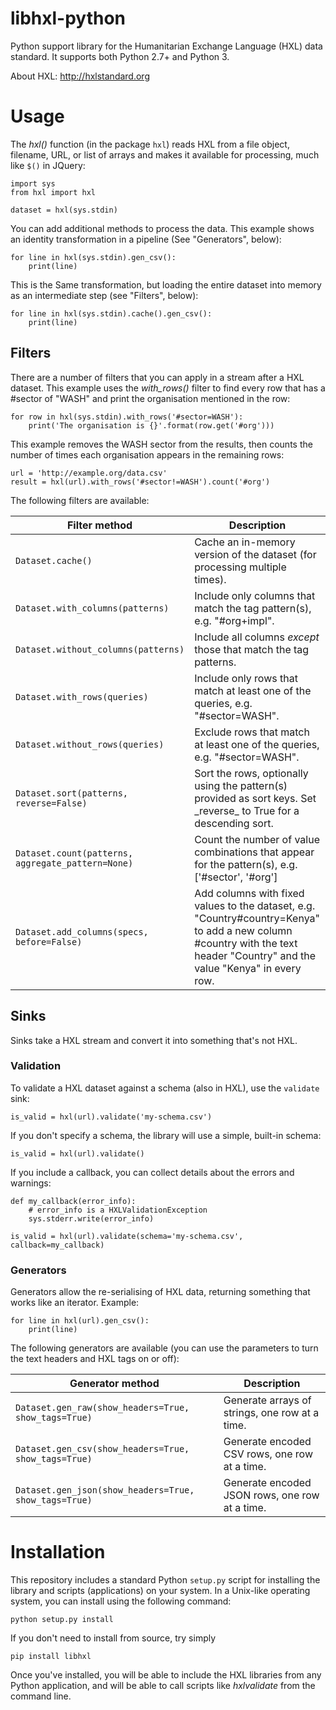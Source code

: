 libhxl-python
=============

Python support library for the Humanitarian Exchange Language (HXL)
data standard.  It supports both Python 2.7+ and Python 3.

About HXL: http://hxlstandard.org


# Usage

The _hxl()_ function (in the package ``hxl``) reads HXL from a file
object, filename, URL, or list of arrays and makes it available for
processing, much like ``$()`` in JQuery:

```
import sys
from hxl import hxl

dataset = hxl(sys.stdin)
```

You can add additional methods to process the data.  This example
shows an identity transformation in a pipeline (See "Generators",
below):

```
for line in hxl(sys.stdin).gen_csv():
    print(line)
```

This is the Same transformation, but loading the entire dataset into
memory as an intermediate step (see "Filters", below):

```
for line in hxl(sys.stdin).cache().gen_csv():
    print(line)
```


## Filters

There are a number of filters that you can apply in a stream after a
HXL dataset.  This example uses the _with_rows()_ filter to find every
row that has a #sector of "WASH" and print the organisation mentioned
in the row:

```
for row in hxl(sys.stdin).with_rows('#sector=WASH'):
    print('The organisation is {}'.format(row.get('#org')))
```

This example removes the WASH sector from the results, then counts the
number of times each organisation appears in the remaining rows:

```
url = 'http://example.org/data.csv'
result = hxl(url).with_rows('#sector!=WASH').count('#org')
```

The following filters are available:

<table>
  <thead>
    <th>Filter method</th>
    <th>Description</th>
  </thead>
  <tbody>
    <tr>
      <td><code>Dataset.cache()</code></td>
      <td>Cache an in-memory version of the dataset (for processing multiple times).</td>
    </tr>
    <tr>
      <td><code>Dataset.with_columns(patterns)</code></td>
      <td>Include only columns that match the tag pattern(s), e.g. "#org+impl".</td>
    </tr>
    <tr>
      <td><code>Dataset.without_columns(patterns)</code></td>
      <td>Include all columns <em>except</em> those that match the tag patterns.</td>
    </tr>
    <tr>
      <td><code>Dataset.with_rows(queries)</code></td>
      <td>Include only rows that match at least one of the queries, e.g. "#sector=WASH".</td>
    </tr>
    <tr>
      <td><code>Dataset.without_rows(queries)</code></td>
      <td>Exclude rows that match at least one of the queries, e.g. "#sector=WASH".</td>
    </tr>
    <tr>
      <td><code>Dataset.sort(patterns, reverse=False)</code></td>
      <td>Sort the rows, optionally using the pattern(s) provided as sort keys. Set _reverse_ to True for a descending sort.</td>
    </tr>
    <tr>
      <td><code>Dataset.count(patterns, aggregate_pattern=None)</code></td>
      <td>Count the number of value combinations that appear for the pattern(s), e.g. ['#sector', '#org']</td>
    </tr>
    <tr>
      <td><code>Dataset.add_columns(specs, before=False)</code></td>
      <td>Add columns with fixed values to the dataset, e.g. "Country#country=Kenya" to add a new column #country with the text header "Country" and the value "Kenya" in every row.</td>
    </tr>
  </tbody>
</table>

## Sinks

Sinks take a HXL stream and convert it into something that's not HXL.

### Validation

To validate a HXL dataset against a schema (also in HXL), use the ``validate`` sink:

```
is_valid = hxl(url).validate('my-schema.csv')
```

If you don't specify a schema, the library will use a simple, built-in schema:

```
is_valid = hxl(url).validate()
```

If you include a callback, you can collect details about the errors and warnings:

```
def my_callback(error_info):
    # error_info is a HXLValidationException
    sys.stderr.write(error_info)

is_valid = hxl(url).validate(schema='my-schema.csv', callback=my_callback)
```

### Generators

Generators allow the re-serialising of HXL data, returning something that works like an iterator.  Example:

```
for line in hxl(url).gen_csv():
    print(line)
```

The following generators are available (you can use the parameters to turn the text headers and HXL tags on or off):

<table>
  <thead>
    <th>Generator method</th>
    <th>Description</th>
  </thead>
  <tbody>
    <tr>
      <td><code>Dataset.gen_raw(show_headers=True, show_tags=True)</code></td>
      <td>Generate arrays of strings, one row at a time.</td>
    </tr>
    <tr>
      <td><code>Dataset.gen_csv(show_headers=True, show_tags=True)</code></td>
      <td>Generate encoded CSV rows, one row at a time.</td>
    </tr>
    <tr>
      <td><code>Dataset.gen_json(show_headers=True, show_tags=True)</code></td>
      <td>Generate encoded JSON rows, one row at a time.</td>
    </tr>
  </tbody>
</table>


# Installation

This repository includes a standard Python `setup.py` script for
installing the library and scripts (applications) on your system. In a
Unix-like operating system, you can install using the following
command:

```
python setup.py install
```

If you don't need to install from source, try simply

```
pip install libhxl
```

Once you've installed, you will be able to include the HXL libraries
from any Python application, and will be able to call scripts like
_hxlvalidate_ from the command line.

